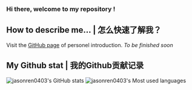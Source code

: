 ### Hi there, welcome to my repository !

<!--
**jasonren0403/jasonren0403** is a ✨ _special_ ✨ repository because its `README.md` (this file) appears on your GitHub profile.

Here are some ideas to get you started:

- 🔭 I’m currently working on ...
- 🌱 I’m currently learning ...
- 👯 I’m looking to collaborate on ...
- 🤔 I’m looking for help with ...
- 💬 Ask me about ...
- 📫 How to reach me: ...
- 😄 Pronouns: ...
- ⚡ Fun fact: ...
-->

## How to describe me... | 怎么快速了解我？

Visit the [GitHub page](https://jasonren0403.github.io/jasonren0403/other) of personel introduction. _To be finished soon_

## My Github stat | 我的Github贡献记录
<!--https://github.com/anuraghazra/github-readme-stats/blob/master/docs/readme_cn.md#GitHub-%E7%BB%9F%E8%AE%A1%E5%8D%A1%E7%89%87-->

![jasonren0403's GitHub stats](https://github-readme-stats.vercel.app/api?username=jasonren0403&show_icons=true&theme=radical)
![jasonren0403's Most used languages](https://github-readme-stats.vercel.app/api/top-langs?username=jasonren0403&layout=compact&langs_count=5)
